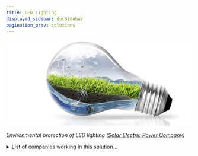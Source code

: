 ```yaml
---
title: LED Lighting
displayed_sidebar: docSidebar
pagination_prev: solutions
---
```

![](/../static/img/led-lighting.jpg)

*Environmental protection of LED lighting ([Solar Electric Power Company](https://www.sepco-solarlighting.com/blog/the-advantages-of-led-lights-for-the-environment))*

<details>
        <summary>List of companies working in this solution...</summary>
         <em>Note: this is an experimental feature. Accuracy not guaranteed</em>
        <div>
            <ul>
             
                <li><a href="https://glowee.fr">Glowee</a></li>
            
                <li><a href="https://vitalvio.com">Vital Vio</a></li>
            
            </ul>
        </div>
        </details>


:::company job openings
  #### [View open jobs in this Solution](https://climatebase.org/jobs?l=&q=&drawdown_solutions=LED+Lighting)
:::

## Overview

LEDs, highly efficient compared to traditional incandescent bulbs and boasting longer lifespans, have substantially curbed greenhouse gas emissions. Leading companies such as Philips and GE have actively contributed to this cause, working to make LED lighting affordable and accessible.

## Progress Made

Since the inception of the first light-emitting diode (LED) in 1907, remarkable progress has transpired in utilizing LED lighting to combat climate change. In 2010, the US Department of Energy (DOE) committed to a 50% reduction in lighting energy consumption by 2025 through LED adoption. By 2018, LEDs were estimated to have spared 140 million metric tons of CO2, equivalent to a year's emissions from 30 million cars.

Contributing technologies include:

- **Enhanced Efficiency**: LEDs require only 10% of the energy consumed by incandescent bulbs for the same light output.
- **Precise Light Control**: LEDs offer directed illumination, diminishing the need for overall artificial lighting.
- **Extended Lifespan**: LEDs can function up to 100,000 hours, reducing replacement frequency.
- **Lower Environmental Impact**: Unlike traditional bulbs, LEDs lack harmful components like mercury.

Frontline contributors encompass Philips, renowned for enhancing LED affordability and availability; Cree, pioneering versatile applications via technologies like Cree Edge; and GE, simplifying LED transition with compatible bulbs.

## Lessons Learned

Key lessons from LED lighting development:
1. **Design and Installation**: Proper design and installation are pivotal, along with high-quality components and ongoing maintenance.
2. **Holistic Perspective**: Considering an LED light fixture's entire lifecycle is crucial in decision-making.
3. **Energy Efficiency Success**: LED lights drastically decrease energy consumption, subsequently lowering greenhouse gas emissions.
4. **Challenges and Failures**: Challenges include high initial costs and the presence of hazardous materials in some LED lights.

Despite challenges, LEDs remain a promising climate change solution. They significantly reduce energy use and waste. However, issues like upfront costs and environmental concerns must be addressed.

## Challenges Ahead

Primary challenges for LED lighting's climate change contribution include its novelty, lack of infrastructure, and higher costs compared to incandescent bulbs. Overcoming these challenges demands efforts from various organizations.

For example:
- The DOE's Solid-State Lighting Program focuses on enhancing LED efficiency and affordability.
- The Lighting Research Center at Rensselaer Polytechnic Institute examines the health and environmental implications of LED lighting.
- Lighting Global, a non-profit, accelerates the uptake of clean, affordable lighting technologies in developing nations.

Notable strides have been made in improving LED technology, enhancing efficiency, and lowering manufacturing expenses. This progress has increased global accessibility to LED lighting.

## Best Path Forward

The most effective path forward for continued LED lighting development to combat climate change entails persistent research and technology refinement, aiming for mass adoption. Crucial steps include:

1. **Enhancing Efficiency**: Continual research is pivotal to maximize LED efficiency.
2. **Affordability**: Strategies are needed to lower LED costs, ensuring broader accessibility.
3. **Awareness**: Public education on LED benefits is essential.
4. **Business and Government Adoption**: Encouraging entities to transition to LED lighting is vital.
